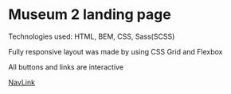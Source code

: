 # Museum 2 landing page
Technologies used: HTML, BEM, CSS, Sass(SCSS) 

Fully responsive layout was made by using CSS Grid and Flexbox

All buttons and links are interactive

[NavLink](https://oksana-kyryienko.github.io/Museum_2/)


